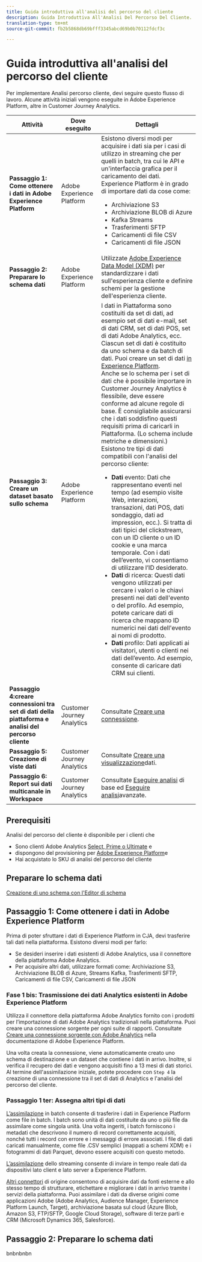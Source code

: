 ```yaml
---
title: Guida introduttiva all'analisi del percorso del cliente
description: Guida Introduttiva All'Analisi Del Percorso Del Cliente.
translation-type: tm+mt
source-git-commit: fb2b5868db69bfff3345abcd69b0b70112fdcf3c

---
```



# Guida introduttiva all&#39;analisi del percorso del cliente

Per implementare Analisi percorso cliente, devi seguire questo flusso di lavoro. Alcune attività iniziali vengono eseguite in Adobe Experience Platform, altre in Customer Journey Analytics.

| Attività | Dove eseguito | Dettagli |
|---|---|---|
| **Passaggio 1: Come ottenere i dati in Adobe Experience Platform** | Adobe Experience Platform | Esistono diversi modi per acquisire i dati sia per i casi di utilizzo in streaming che per quelli in batch, tra cui le API e un&#39;interfaccia grafica per il caricamento dei dati. Experience Platform è in grado di importare dati da cose come:<ul><li>Archiviazione S3</li><li>Archiviazione BLOB di Azure</li><li>Kafka Streams</li><li>Trasferimenti SFTP</li><li>Caricamenti di file CSV</li><li>Caricamenti di file JSON</li></ul> |
| **Passaggio 2: Preparare lo schema dati** | Adobe Experience Platform | Utilizzate [Adobe Experience Data Model (XDM)](https://www.adobe.io/apis/experienceplatform/home/xdm.html) per standardizzare i dati sull&#39;esperienza cliente e definire schemi per la gestione dell&#39;esperienza cliente. |
| **Passaggio 3: Creare un dataset basato sullo schema** | Adobe Experience Platform | I dati in Piattaforma sono costituiti da set di dati, ad esempio set di dati e-mail, set di dati CRM, set di dati POS, set di dati Adobe Analytics, ecc. Ciascun set di dati è costituito da uno schema e da batch di dati. Puoi creare un set di dati [in Experience Platform](https://www.adobe.io/apis/experienceplatform/home/tutorials/alltutorials.html#!api-specification/markdown/narrative/tutorials/creating_a_dataset_tutorial/creating_a_dataset_tutorial.md).<br>Anche se lo schema per i set di dati che è possibile importare in Customer Journey Analytics è flessibile, deve essere conforme ad alcune regole di base. È consigliabile assicurarsi che i dati soddisfino questi requisiti prima di caricarli in Piattaforma. (Lo schema include metriche e dimensioni.)<br>Esistono tre tipi di dati compatibili con l&#39;analisi del percorso cliente:<ul><li>**Dati** evento: Dati che rappresentano eventi nel tempo (ad esempio visite Web, interazioni, transazioni, dati POS, dati sondaggio, dati ad impression, ecc.). Si tratta di dati tipici del clickstream, con un ID cliente o un ID cookie e una marca temporale. Con i dati dell’evento, vi consentiamo di utilizzare l’ID desiderato.</li><li>**Dati** di ricerca: Questi dati vengono utilizzati per cercare i valori o le chiavi presenti nei dati dell&#39;evento o del profilo. Ad esempio, potete caricare dati di ricerca che mappano ID numerici nei dati dell&#39;evento ai nomi di prodotto.</li><li>**Dati** profilo: Dati applicati ai visitatori, utenti o clienti nei dati dell’evento. Ad esempio, consente di caricare dati CRM sui clienti.</li></ul> |
| **Passaggio 4:creare connessioni tra set di dati della piattaforma e analisi del percorso cliente** | Customer Journey Analytics | Consultate [Creare una connessione](/help/connections/create-connection.md). |
| **Passaggio 5: Creazione di viste dati** | Customer Journey Analytics | Consultate [Creare una visualizzazione](/help/data-views/create-dataview.md)dati. |
| **Passaggio 6: Report sui dati multicanale in Workspace** | Customer Journey Analytics | Consultate [Eseguire analisi](/help/projects/perform-basic-analysis.md) di base ed [Eseguire analisi](/help/projects/perform-adv-analysis.md)avanzate. |

## Prerequisiti

Analisi del percorso del cliente è disponibile per i clienti che

* Sono clienti Adobe Analytics [Select, Prime o Ultimate](https://www.adobe.com/analytics/compare-adobe-analytics-packages.html) e
* dispongono del provisioning per [Adobe Experience Platform](https://www.adobe.com/experience-platform.html)e
* Hai acquistato lo SKU di analisi del percorso del cliente

## Preparare lo schema dati

[Creazione di uno schema con l&#39;Editor di schema](https://www.adobe.io/apis/experienceplatform/home/tutorials/alltutorials.html#!api-specification/markdown/narrative/tutorials/schema_editor_tutorial/schema_editor_tutorial.md)

## Passaggio 1: Come ottenere i dati in Adobe Experience Platform

Prima di poter sfruttare i dati di Experience Platform in CJA, devi trasferire tali dati nella piattaforma. Esistono diversi modi per farlo:

* Se desideri inserire i dati esistenti di Adobe Analytics, usa il connettore della piattaforma Adobe Analytics.
* Per acquisire altri dati, utilizzare formati come: Archiviazione S3, Archiviazione BLOB di Azure, Streams Kafka, Trasferimenti SFTP, Caricamenti di file CSV, Caricamenti di file JSON

### Fase 1 bis: Trasmissione dei dati Analytics esistenti in Adobe Experience Platform

Utilizza il connettore della piattaforma Adobe Analytics fornito con i prodotti per l’importazione di dati Adobe Analytics tradizionali nella piattaforma. Puoi creare una connessione sorgente per ogni suite di rapporti. Consultate [Creare una connessione sorgente con Adobe Analytics](https://www.adobe.io/apis/experienceplatform/home/tutorials/alltutorials.html#!api-specification/markdown/narrative/tutorials/sources_tutorial/adobe-analytics-ui-tutorial.md) nella documentazione di Adobe Experience Platform.

Una volta creata la connessione, viene automaticamente creato uno schema di destinazione e un dataset che contiene i dati in arrivo. Inoltre, si verifica il recupero dei dati e vengono acquisiti fino a 13 mesi di dati storici. Al termine dell&#39;assimilazione iniziale, potete procedere con `Step 4` la creazione di una connessione tra il set di dati di Analytics e l&#39;analisi del percorso del cliente.

### Passaggio 1 ter: Assegna altri tipi di dati

[L’assimilazione](https://www.adobe.io/apis/experienceplatform/home/data-ingestion/data-ingestion-services.html#!api-specification/markdown/narrative/technical_overview/ingest_architectural_overview/ingest_architectural_overview.md) in batch consente di trasferire i dati in Experience Platform come file in batch. I batch sono unità di dati costituite da uno o più file da assimilare come singola unità. Una volta ingeriti, i batch forniscono i metadati che descrivono il numero di record correttamente acquisiti, nonché tutti i record con errore e i messaggi di errore associati. I file di dati caricati manualmente, come file .CSV semplici (mappati a schemi XDM) e i fotogrammi di dati Parquet, devono essere acquisiti con questo metodo.

[L’assimilazione](https://www.adobe.io/apis/experienceplatform/home/data-ingestion/data-ingestion-services.html#!api-specification/markdown/narrative/technical_overview/streaming_ingest/streaming_ingest_overview.md) dello streaming consente di inviare in tempo reale dati da dispositivi lato client e lato server a Experience Platform.

[Altri connettori](https://www.adobe.io/apis/experienceplatform/home/data-ingestion/data-ingestion-services.html#!api-specification/markdown/narrative/technical_overview/acp_connectors_overview/acp-connectors-overview.md) di origine consentono di acquisire dati da fonti esterne e allo stesso tempo di strutturare, etichettare e migliorare i dati in arrivo tramite i servizi della piattaforma. Puoi assimilare i dati da diverse origini come applicazioni Adobe (Adobe Analytics, Audience Manager, Experience Platform Launch, Target), archiviazione basata sul cloud (Azure Blob, Amazon S3, FTP/SFTP, Google Cloud Storage), software di terze parti e CRM (Microsoft Dynamics 365, Salesforce).

## Passaggio 2: Preparare lo schema dati

bnbnbnbn
